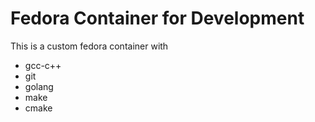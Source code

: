 # Fedora Container for Development

This is a custom fedora container with  
- gcc-c++  
- git  
- golang    
- make  
- cmake  
